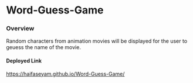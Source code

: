 # Word-Guess-Game

### Overview
Random characters from animation movies will be displayed for the user to geuess the name of the movie.

#### Deployed Link
https://haifaseyam.github.io/Word-Guess-Game/
